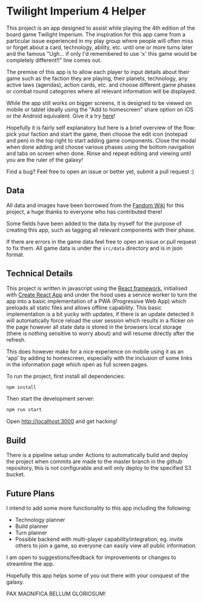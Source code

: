 # Twilight Imperium 4 Helper

This project is an app designed to assist while playing the 4th edition of the board game Twilight Imperium. The inspiration for this app came from a particular issue experienced in my play group where people will often miss or forget about a card, technology, ability, etc. until one or more turns later and the famous "Ugh... if only I'd remembered to use 'x' this game would be completely different!!" line comes out.

The premise of this app is to allow each player to input details about their game such as the faction they are playing, their planets, technology, any active laws (agendas), action cards, etc. and choose different game phases or combat round categories where all relevant information will be displayed.

While the app still works on bigger screens, it is designed to be viewed on mobile or tablet ideally using the "Add to homescreen" share option on iOS or the Android equivalent. Give it a try [here](https://ti.ploogencraft.com/)! 

Hopefully it is fairly self explanatory but here is a brief overview of the flow: pick your faction and start the game, then choose the edit icon (notepad and pen) in the top right to start adding game components. Close the modal when done adding and choose various phases using the bottom navigation and tabs on screen when done. Rinse and repeat editing and viewing until you are the ruler of the galaxy!

Find a bug? Feel free to open an issue or better yet, submit a pull request :)

## Data
All data and images have been borrowed from the [Fandom Wiki](https://twilight-imperium.fandom.com/wiki/Twilight_Imperium_Wiki) for this project, a huge thanks to everyone who has contributed there! 

Some fields have been added to the data by myself for the purpose of creating this app, such as tagging all relevant components with their phase.

If there are errors in the game data feel free to open an issue or pull request to fix them. All game data is under the `src/data` directory and is in json format.

## Technical Details
This project is written in javascript using the [React framework](https://reactjs.org/), initialised with [Create React App](https://create-react-app.dev/) and under the hood uses a service worker to turn the app into a basic implementation of a PWA (Progressive Web App) which preloads all static files and allows offline capability. This basic implementation is a bit yucky with updates, if there is an update detected it will automatically force reload the user session which results in a flicker on the page however all state data is stored in the browsers local storage (there is nothing sensitive to worry about) and will resume directly after the refresh. 

This does however make for a nice experience on mobile using it as an 'app' by adding to homescreen, especially with the inclusion of some links in the information page which open as full screen pages.

To run the project, first install all dependencies:

```bash
npm install
```

Then start the development server:

```bash
npm run start
```

Open [http://localhost:3000](http://localhost:3000) and get hacking!

## Build
There is a pipeline setup under Actions to automatically build and deploy the project when commits are made to the master branch in the github repository, this is not configurable and will only deploy to the specified S3 bucket.

## Future Plans
I intend to add some more functionality to this app including the following:
- Technology planner
- Build planner
- Turn planner
- Possible backend with multi-player capability/integration, eg. invite others to join a game, so everyone can easily view all public information.

I am open to suggestions/feedback for improvements or changes to streamline the app.

Hopefully this app helps some of you out there with your conquest of the galaxy.

PAX MAGNIFICA BELLUM GLORIOSUM!

